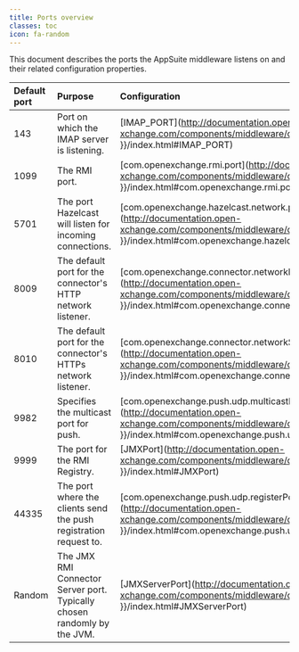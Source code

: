 ```yaml
---
title: Ports overview
classes: toc
icon: fa-random
---
```


This document describes the ports the AppSuite middleware listens on and their related configuration properties.

| Default port | Purpose | Configuration |
|:-------------|:--------|:--------------|
| 143 | Port on which the IMAP server is listening. | [IMAP_PORT](http://documentation.open-xchange.com/components/middleware/config{{ site.baseurl }}/index.html#IMAP_PORT) |
| 1099 | The RMI port. | [com.openexchange.rmi.port](http://documentation.open-xchange.com/components/middleware/config{{ site.baseurl }}/index.html#com.openexchange.rmi.port) |
| 5701 | The port Hazelcast will listen for incoming connections. | [com.openexchange.hazelcast.network.port](http://documentation.open-xchange.com/components/middleware/config{{ site.baseurl }}/index.html#com.openexchange.hazelcast.network.port) |
| 8009 | The default port for the connector's HTTP network listener. | [com.openexchange.connector.networkListenerPort](http://documentation.open-xchange.com/components/middleware/config{{ site.baseurl }}/index.html#com.openexchange.connector.networkListenerPort) |
| 8010 | The default port for the connector's HTTPs network listener. | [com.openexchange.connector.networkSslListenerPort](http://documentation.open-xchange.com/components/middleware/config{{ site.baseurl }}/index.html#com.openexchange.connector.networkSslListenerPort) |
| 9982 | Specifies the multicast port for push. | [com.openexchange.push.udp.multicastPort](http://documentation.open-xchange.com/components/middleware/config{{ site.baseurl }}/index.html#com.openexchange.push.udp.multicastPort) |
| 9999 | The port for the RMI Registry. | [JMXPort](http://documentation.open-xchange.com/components/middleware/config{{ site.baseurl }}/index.html#JMXPort) |
| 44335 | The port where the clients send the push registration request to. | [com.openexchange.push.udp.registerPort](http://documentation.open-xchange.com/components/middleware/config{{ site.baseurl }}/index.html#com.openexchange.push.udp.registerPort) |
| Random | The JMX RMI Connector Server port. Typically chosen randomly by the JVM. | [JMXServerPort](http://documentation.open-xchange.com/components/middleware/config{{ site.baseurl }}/index.html#JMXServerPort) |
